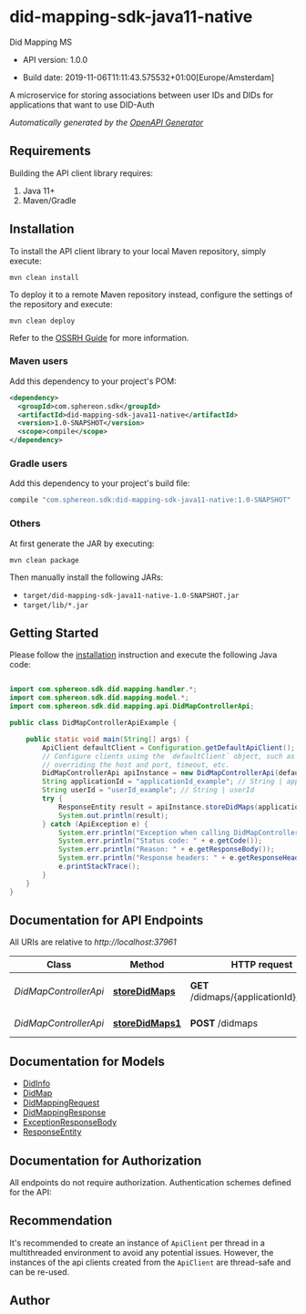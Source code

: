 # did-mapping-sdk-java11-native

Did Mapping MS

- API version: 1.0.0

- Build date: 2019-11-06T11:11:43.575532+01:00[Europe/Amsterdam]

A microservice for storing associations between user IDs and DIDs for applications that want to use DID-Auth


*Automatically generated by the [OpenAPI Generator](https://openapi-generator.tech)*

## Requirements

Building the API client library requires:

1. Java 11+
2. Maven/Gradle

## Installation

To install the API client library to your local Maven repository, simply execute:

```shell
mvn clean install
```

To deploy it to a remote Maven repository instead, configure the settings of the repository and execute:

```shell
mvn clean deploy
```

Refer to the [OSSRH Guide](http://central.sonatype.org/pages/ossrh-guide.html) for more information.

### Maven users

Add this dependency to your project's POM:

```xml
<dependency>
  <groupId>com.sphereon.sdk</groupId>
  <artifactId>did-mapping-sdk-java11-native</artifactId>
  <version>1.0-SNAPSHOT</version>
  <scope>compile</scope>
</dependency>
```

### Gradle users

Add this dependency to your project's build file:

```groovy
compile "com.sphereon.sdk:did-mapping-sdk-java11-native:1.0-SNAPSHOT"
```

### Others

At first generate the JAR by executing:

```shell
mvn clean package
```

Then manually install the following JARs:

- `target/did-mapping-sdk-java11-native-1.0-SNAPSHOT.jar`
- `target/lib/*.jar`

## Getting Started

Please follow the [installation](#installation) instruction and execute the following Java code:

```java

import com.sphereon.sdk.did.mapping.handler.*;
import com.sphereon.sdk.did.mapping.model.*;
import com.sphereon.sdk.did.mapping.api.DidMapControllerApi;

public class DidMapControllerApiExample {

    public static void main(String[] args) {
        ApiClient defaultClient = Configuration.getDefaultApiClient();
        // Configure clients using the `defaultClient` object, such as
        // overriding the host and port, timeout, etc.
        DidMapControllerApi apiInstance = new DidMapControllerApi(defaultClient);
        String applicationId = "applicationId_example"; // String | applicationId
        String userId = "userId_example"; // String | userId
        try {
            ResponseEntity result = apiInstance.storeDidMaps(applicationId, userId);
            System.out.println(result);
        } catch (ApiException e) {
            System.err.println("Exception when calling DidMapControllerApi#storeDidMaps");
            System.err.println("Status code: " + e.getCode());
            System.err.println("Reason: " + e.getResponseBody());
            System.err.println("Response headers: " + e.getResponseHeaders());
            e.printStackTrace();
        }
    }
}

```

## Documentation for API Endpoints

All URIs are relative to *http://localhost:37961*

Class | Method | HTTP request | Description
------------ | ------------- | ------------- | -------------
*DidMapControllerApi* | [**storeDidMaps**](docs/DidMapControllerApi.md#storeDidMaps) | **GET** /didmaps/{applicationId}/{userId} | Get a stored DID Map
*DidMapControllerApi* | [**storeDidMaps1**](docs/DidMapControllerApi.md#storeDidMaps1) | **POST** /didmaps | Store DID Maps


## Documentation for Models

 - [DidInfo](docs/DidInfo.md)
 - [DidMap](docs/DidMap.md)
 - [DidMappingRequest](docs/DidMappingRequest.md)
 - [DidMappingResponse](docs/DidMappingResponse.md)
 - [ExceptionResponseBody](docs/ExceptionResponseBody.md)
 - [ResponseEntity](docs/ResponseEntity.md)


## Documentation for Authorization

All endpoints do not require authorization.
Authentication schemes defined for the API:

## Recommendation

It's recommended to create an instance of `ApiClient` per thread in a multithreaded environment to avoid any potential issues.
However, the instances of the api clients created from the `ApiClient` are thread-safe and can be re-used.

## Author



